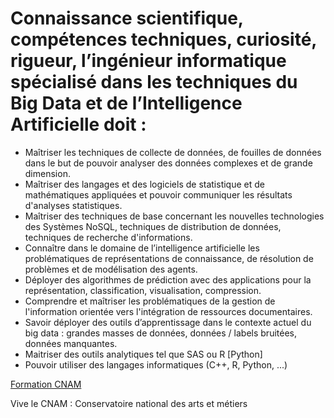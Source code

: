 # Connaissance scientifique, compétences techniques, curiosité, rigueur, l’ingénieur informatique spécialisé dans les techniques du Big Data et de l’Intelligence Artificielle doit :
>
 - Maîtriser les techniques de collecte de données, de fouilles de données dans le but de pouvoir analyser des données complexes et de grande dimension.
 -  Maîtriser des langages et des logiciels de statistique et de mathématiques appliquées et pouvoir communiquer les résultats d'analyses statistiques.
 - Maîtriser des techniques de base concernant les nouvelles technologies des Systèmes NoSQL, techniques de distribution de données, techniques de recherche d'informations.
 - Connaître dans le domaine de l’intelligence artificielle les problématiques de représentations de connaissance, de résolution de problèmes et de modélisation des agents.
 - Déployer des algorithmes de prédiction avec des applications pour la représentation, classification, visualisation, compression.
 - Comprendre et maîtriser les problématiques de la gestion de l'information orientée vers l'intégration de ressources documentaires.
 - Savoir déployer des outils d’apprentissage dans le contexte actuel du big data : grandes masses de données, données / labels bruitées, données manquantes.
 - Maitriser des outils analytiques tel que SAS ou R [Python]
 - Pouvoir utiliser des langages informatiques (C++, R, Python, ...)

[Formation CNAM](https://formation.cnam.fr/rechercher-par-discipline/diplome-d-ingenieur-specialite-informatique-big-data-et-intelligence-artificielle-974808.kjsp?RF=newcat_themes)

Vive le CNAM : Conservatoire national des arts et métiers

